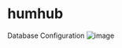 # humhub
Database Configuration
![image](https://user-images.githubusercontent.com/8684409/188281242-aabc94e0-69b6-43ee-814a-2eaf011d723d.png)
